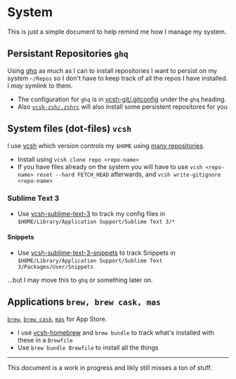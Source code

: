 # System

This is just a simple document to help remind me how I manage my system.

## Persistant Repositories `ghq`

Using [ghq](https://github.com/x-motemen/ghq) as much as I can to install repositories I want to persist on my system `~/Repos` so I don't have to keep track of all the repos I have installed. I _may_ symlink to them.

- The configuration for `ghq` is in [vcsh-git/.gitconfig](https://github.com/aubreypwd/vcsh-git/blob/master/.gitconfig) under the `ghq` heading.
- Also [`vcsh-zsh/.zshrc`](https://github.com/aubreypwd/vcsh-zsh/blob/master/.zshrc#L124) will also install some persistent repositores for you

## System files (dot-files) `vcsh`

I use [vcsh](https://github.com/RichiH/vcsh) which version controls my `$HOME` using [many repositories](https://github.com/aubreypwd?tab=repositories&q=vcsh-*&type=&language=).

- Install using `vcsh clone repo <repo-name>`
- If you have files already on the system you will have to use `vcsh <repo-name> reset --hard FETCH_HEAD` afterwards, and `vcsh write-gitignore <repo-name>`

### Sublime Text 3

- Use [vcsh-sublime-text-3](https://github.com/aubreypwd/vcsh-sublime-text-3) to track my config files in `$HOME/Library/Application Support/Sublime Text 3/*`

#### Snippets

- Use [vcsh-sublime-text-3-snippets](https://github.com/aubreypwd/vcsh-sublime-text-3-snippets) to track Snippets in `$HOME/Library/Application Support/Sublime Text 3/Packages/User/Snippets`

...but I may move this to `ghq` or something later on.


## Applications `brew, brew cask, mas`

[`brew`](https://brew.sh), [`brew cask`](https://github.com/Homebrew/homebrew-cask), [`mas`](https://formulae.brew.sh/formula/mas) for App Store.

- I use [vcsh-homebrew](http://github.com/aubreypwd/vcsh-homebrew) and `brew bundle` to track what's installed with these in a `Brewfile`
- Use `brew bundle Brewfile` to install all the things

---

This document is a work in progress and likly still misses a ton of stuff. 
